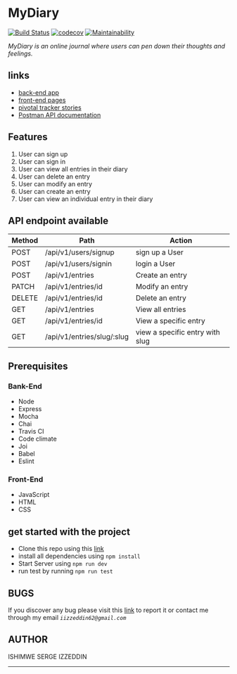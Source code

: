 # MyDiary
[![Build Status](https://travis-ci.org/izzett222/mydiary-website.svg?branch=develop)](https://travis-ci.org/izzett222/mydiary-website)
[![codecov](https://codecov.io/gh/izzett222/mydiary-website/branch/develop/graph/badge.svg)](https://codecov.io/gh/izzett222/mydiary-website)
[![Maintainability](https://api.codeclimate.com/v1/badges/ac0dfce331cda0b62e07/maintainability)](https://codeclimate.com/github/izzett222/mydiary-website/maintainability)

_MyDiary is an online journal where users can pen down their thoughts and feelings._
## links
* [back-end app](mydiary-izzeddin.herokuapp.com)
* [front-end pages](izzett222.github.io/mydiary-website)
* [pivotal tracker stories](https://www.pivotaltracker.com/n/projects/2402203)
* [Postman API documentation](https://documenter.getpostman.com/view/8238232/SVzz2K4k)

## Features

1.  User can sign up
2.  User can sign in
3.  User can view all entries in their diary
4.  User can delete an entry
5.  User can modify an entry
6.  User can create an entry
7.  User can view an individual entry in their diary

## API endpoint available

| Method      | Path                                                           | Action                         |
|-------------|----------------------------------------------------------------|--------------------------------|
| POST        | /api/v1/users/signup                                           | sign up a User                 |
| POST        | /api/v1/users/signin                                           | login a User                   |
| POST        | /api/v1/entries                                                | Create an entry                |
| PATCH       | /api/v1/entries/id                                             | Modify an entry                |
| DELETE      | /api/v1/entries/id                                             | Delete an entry                |
| GET         | /api/v1/entries                                                | View all entries               |
| GET         | /api/v1/entries/id                                             | View a specific entry          |
| GET         | /api/v1/entries/slug/:slug                                     | view a specific entry with slug|     

## Prerequisites
### Bank-End
* Node
* Express
* Mocha
* Chai
* Travis CI
* Code climate
* Joi
* Babel
* Eslint
### Front-End
* JavaScript
* HTML
* CSS

## get started with the project
* Clone this repo using this [link](https://github.com/izzett222/mydiary-website)
* install all dependencies using 
    `npm install`
* Start Server using
    `npm run dev`
* run test by running
    `npm run test`
## BUGS
If you discover any bug please visit this [link](https://github.com/izzett222/mydiary-website/issues) to report it or 
contact me through my email _`iizzeddin62@gmail.com`_
## AUTHOR
ISHIMWE SERGE IZZEDDIN



***
